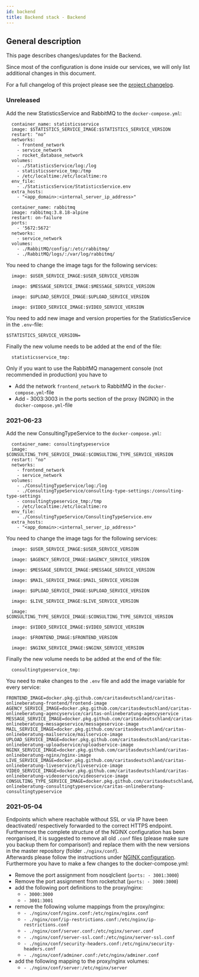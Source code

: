 ```yaml
---
id: backend
title: Backend stack - Backend
---
```


## General description

This page describes changes/updates for the Backend.

Since most of the configuration is done inside our services, we will only list additional changes in this document.

For a full changelog of this project please see the [project changelog](https://github.com/CaritasDeutschland/caritas-onlineBeratung-backend/blob/master/CHANGELOG.md).

### Unreleased

Add the new StatisticsService and RabbitMQ to the `docker-compose.yml`:

```statisticsservice:
  container_name: statisticsservice
  image: $STATISTICS_SERVICE_IMAGE:$STATISTICS_SERVICE_VERSION
  restart: "no"
  networks:
    - frontend_network
    - service_network
    - rocket_database_network
  volumes:
    - ./StatisticsService/log:/log
    - statisticsservice_tmp:/tmp
    - /etc/localtime:/etc/localtime:ro
  env_file:
    - ./StatisticsService/StatisticsService.env
  extra_hosts:
    - "<app_domain>:<internal_server_ip_address>"
```

```rabbitmq:
  container_name: rabbitmq
  image: rabbitmq:3.8.18-alpine
  restart: on-failure
  ports:
    - '5672:5672'
  networks:
    - service_network
  volumes:
    - ./RabbitMQ/config/:/etc/rabbitmq/
    - ./RabbitMQ/logs/:/var/log/rabbitmq/
```

You need to change the image tags for the following services:

```userservice:
  image: $USER_SERVICE_IMAGE:$USER_SERVICE_VERSION
```
```messageservice:
  image: $MESSAGE_SERVICE_IMAGE:$MESSAGE_SERVICE_VERSION
```
```uploadservice:
  image: $UPLOAD_SERVICE_IMAGE:$UPLOAD_SERVICE_VERSION
```
```videoservice:
  image: $VIDEO_SERVICE_IMAGE:$VIDEO_SERVICE_VERSION
```

You need to add new image and version properties for the StatisticsService in the `.env`-file:

```$STATISTICS_SERVICE_IMAGE=
$STATISTICS_SERVICE_VERSION=
```

Finally the new volume needs to be added at the end of the file:
```volumes:
  statisticsservice_tmp:
```

Only if you want to use the RabbitMQ management console (not recommended in production) you have to

- Add the network `frontend_network` to RabbitMQ in the `docker-compose.yml`-file
- Add - 3003:3003 in the ports section of the proxy (NGINX) in the `docker-compose.yml`-file

### 2021-06-23

Add the new ConsultingTypeService to the `docker-compose.yml`:

```consultingtypeservice:
  container_name: consultingtypeservice
  image: $CONSULTING_TYPE_SERVICE_IMAGE:$CONSULTING_TYPE_SERVICE_VERSION
  restart: "no"
  networks:
	- frontend_network
	- service_network
  volumes:
	- ./ConsultingTypeService/log:/log
	- ./ConsultingTypeService/consulting-type-settings:/consulting-type-settings
	- consultingtypeservice_tmp:/tmp
	- /etc/localtime:/etc/localtime:ro
  env_file:
	- ./ConsultingTypeService/ConsultingTypeService.env
  extra_hosts:
	- "<app_domain>:<internal_server_ip_address>"
```

You need to change the image tags for the following services:

```userservice:
  image: $USER_SERVICE_IMAGE:$USER_SERVICE_VERSION
```
```agencyservice:
  image: $AGENCY_SERVICE_IMAGE:$AGENCY_SERVICE_VERSION
```
```messageservice:
  image: $MESSAGE_SERVICE_IMAGE:$MESSAGE_SERVICE_VERSION
```
```mailservice:
  image: $MAIL_SERVICE_IMAGE:$MAIL_SERVICE_VERSION
```
```uploadservice:
  image: $UPLOAD_SERVICE_IMAGE:$UPLOAD_SERVICE_VERSION
```
```liveservice:
  image: $LIVE_SERVICE_IMAGE:$LIVE_SERVICE_VERSION
```
```consultingtypeservice:
  image: $CONSULTING_TYPE_SERVICE_IMAGE:$CONSULTING_TYPE_SERVICE_VERSION
```
```videoservice:
  image: $VIDEO_SERVICE_IMAGE:$VIDEO_SERVICE_VERSION
```
```frontend:
  image: $FRONTEND_IMAGE:$FRONTEND_VERSION
```
```proxy:
  image: $NGINX_SERVICE_IMAGE:$NGINX_SERVICE_VERSION
```

Finally the new volume needs to be added at the end of the file:
```volumes:
  consultingtypeservice_tmp:
```

You need to make changes to the `.env` file and add the image variable for every service:

```USER_SERVICE_IMAGE=docker.pkg.github.com/caritasdeutschland/caritas-onlineberatung-userservice/caritas-onlineberatung-userservice
FRONTEND_IMAGE=docker.pkg.github.com/caritasdeutschland/caritas-onlineberatung-frontend/frontend-image
AGENCY_SERVICE_IMAGE=docker.pkg.github.com/caritasdeutschland/caritas-onlineberatung-agencyservice/caritas-onlineberatung-agencyservice
MESSAGE_SERVICE_IMAGE=docker.pkg.github.com/caritasdeutschland/caritas-onlineberatung-messageservice/messageservice-image
MAIL_SERVICE_IMAGE=docker.pkg.github.com/caritasdeutschland/caritas-onlineberatung-mailservice/mailservice-image
UPLOAD_SERVICE_IMAGE=docker.pkg.github.com/caritasdeutschland/caritas-onlineberatung-uploadservice/uploadservice-image
NGINX_SERVICE_IMAGE=docker.pkg.github.com/caritasdeutschland/caritas-onlineberatung-nginx/nginx-image
LIVE_SERVICE_IMAGE=docker.pkg.github.com/caritasdeutschland/caritas-onlineberatung-liveservice/liveservice-image
VIDEO_SERVICE_IMAGE=docker.pkg.github.com/caritasdeutschland/caritas-onlineberatung-videoservice/videoservice-image
CONSULTING_TYPE_SERVICE_IMAGE=docker.pkg.github.com/caritasdeutschland/caritas-onlineberatung-consultingtypeservice/caritas-onlineberatung-consultingtypeservice
```

### 2021-05-04

Endpoints which where reachable without SSL or via IP have been deactivated/ respectively forwarded to the correct HTTPS endpoint.
Furthermore the complete structure of the NGINX configuration has been reorganised, it is suggested to remove all old `.conf` files (please make sure you backup them for comparison!) and replace them with the new versions in the master repository (folder `./nginx/conf`). \
Afterwards please follow the instructions under [NGINX configuration](../backend/nginx.md). \
Furthermore you have to make a few changes to the docker-compose.yml:
- Remove the port assignment from nosqlclient (`ports: - 3001:3000`)
- Remove the port assignment from rocketchat (`ports: - 3000:3000`)
- add the following port definitions to the proxy/nginx:
  - `- 3000:3000`
  - `- 3001:3001`
- remove the following volume mappings from the proxy/nginx:
  - `- ./nginx/conf/nginx.conf:/etc/nginx/nginx.conf`
  - `- ./nginx/conf/ip-restrictions.conf:/etc/nginx/ip-restrictions.conf`
  - `- ./nginx/conf/server.conf:/etc/nginx/server.conf`
  - `- ./nginx/conf/server-ssl.conf:/etc/nginx/server-ssl.conf`
  - `- ./nginx/conf/security-headers.conf:/etc/nginx/security-headers.conf`
  - `- ./nginx/conf/adminer.conf:/etc/nginx/adminer.conf`
- add the following mapping to the proxy/nginx volumes:
  - `- ./nginx/conf/server:/etc/nginx/server`
